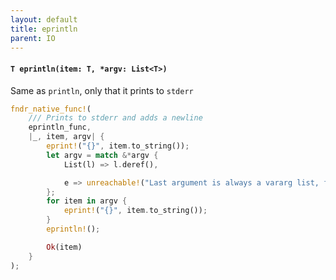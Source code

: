 ```yaml
---
layout: default
title: eprintln
parent: IO
---
```


#### `T eprintln(item: T, *argv: List<T>)`
Same as `println`, only that it prints to `stderr`
```rust
fndr_native_func!(
    /// Prints to stderr and adds a newline
    eprintln_func,
    |_, item, argv| {
        eprint!("{}", item.to_string());
        let argv = match &*argv {
            List(l) => l.deref(),

            e => unreachable!("Last argument is always a vararg list, found: {:?}", e),
        };
        for item in argv {
            eprint!("{}", item.to_string());
        }
        eprintln!();

        Ok(item)
    }
);
```
